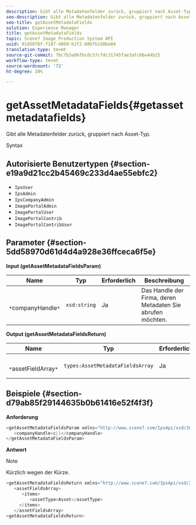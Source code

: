```yaml
---
description: Gibt alle Metadatenfelder zurück, gruppiert nach Asset-Typ.
seo-description: Gibt alle Metadatenfelder zurück, gruppiert nach Asset-Typ.
seo-title: getAssetMetadataFields
solution: Experience Manager
title: getAssetMetadataFields
topic: Scene7 Image Production System API
uuid: 01d5076f-f187-4069-b2f2-806fb1d8be84
translation-type: tm+mt
source-git-commit: 7bc7b3a86fbcdc57cfdc31745fae3afc06e44b15
workflow-type: tm+mt
source-wordcount: '72'
ht-degree: 20%

---
```



# getAssetMetadataFields{#getassetmetadatafields}

Gibt alle Metadatenfelder zurück, gruppiert nach Asset-Typ.

Syntax

## Autorisierte Benutzertypen {#section-e19a9d21cc2b45469c233d4ae55ebfc2}

* `IpsUser`
* `IpsAdmin`
* `IpsCompanyAdmin`
* `ImagePortalAdmin`
* `ImagePortalUser`
* `ImagePortalContrib`
* `ImagePortalContribUser`

## Parameter {#section-5dd58970d61d4d4a928e36ffceca6f5e}

**Input (getAssetMetadataFieldsParam)**

| Name | Typ | Erforderlich | Beschreibung |
|---|---|---|---|
| ` *`companyHandle`*` | `xsd:string` | Ja | Das Handle der Firma, deren Metadaten Sie abrufen möchten. |

**Output (getAssetMetadataFieldsReturn)**

| Name | Typ | Erforderlich | Beschreibung |
|---|---|---|---|
| ` *`assetFieldArray`*` | `types:AssetMetadataFieldsArray` | Ja | Array von Metadatenfeldern nach Asset-Typ. |

## Beispiele {#section-d79ab85f29144635b0b61416e52f4f3f}

**Anforderung**

```java
<getAssetMetadataFieldsParam xmlns="http://www.scene7.com/IpsApi/xsd/2009-07-31">
   <companyHandle>c|1</companyHandle>
</getAssetMetadataFieldsParam>
```

**Antwort**

>[!NOTE]
>
>Kürzlich wegen der Kürze.

```java
<getAssetMetadataFieldsReturn xmlns="http://www.scene7.com/IpsApi/xsd/2009-07-31">
   <assetFieldsArray>
      <items>
         <assetType>Asset</assetType>
     </items>
   </assetFieldsArray>
<getAssetMetadataFieldsReturn>
```

